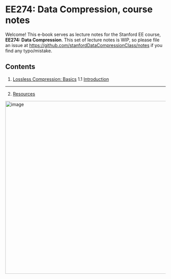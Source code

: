 # EE274: Data Compression, course notes

Welcome! This e-book serves as lecture notes for the Stanford EE course, **EE274: Data Compression**. This set of lecture notes is WIP, so please file an issue at https://github.com/stanfordDataCompressionClass/notes if you find any typo/mistake. 

## Contents
1. [Lossless Compression: Basics](./lossless_iid/intro.md)
    1.1 [Introduction](./lossless_iid/intro.md)

---
2. [Resources](./resources.md)

<img width="541" alt="image" src="https://user-images.githubusercontent.com/1708665/192587989-ddfef1b4-2c4e-445e-b086-5e31c6a99d66.png">
